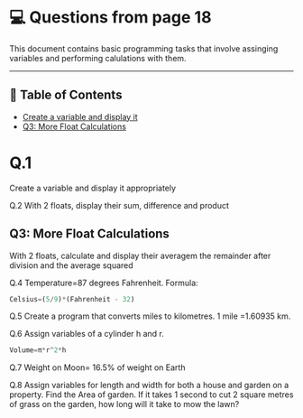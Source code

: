 # :computer: Questions from page 18
This document contains basic programming tasks that involve assinging variables and performing calulations with them.

---
## :blue_book: Table of Contents
- [Create a variable and display it](#q.1)
- [Q3: More Float Calculations](#q3:-more-float-calculations)

# Q.1
Create a variable and display it appropriately

Q.2
With 2 floats, display their sum, difference and product

## Q3: More Float Calculations
With 2 floats, calculate and display their averagem the remainder after division and the average squared

Q.4
Temperature=87 degrees Fahrenheit. Formula:  
``` python
Celsius=(5/9)*(Fahrenheit - 32)
```

Q.5
Create a program that converts miles to kilometres. 1 mile =1.60935 km. 

Q.6
Assign variables of a cylinder h and r. 
``` python
Volume=π*r^2*h
```

Q.7
Weight on Moon= 16.5% of weight on Earth

Q.8
Assign variables for length and width for both a house and garden on a property. Find the Area of garden. If it takes 1 second to cut 2 square metres of grass on the garden, how long will it take to mow the lawn?
